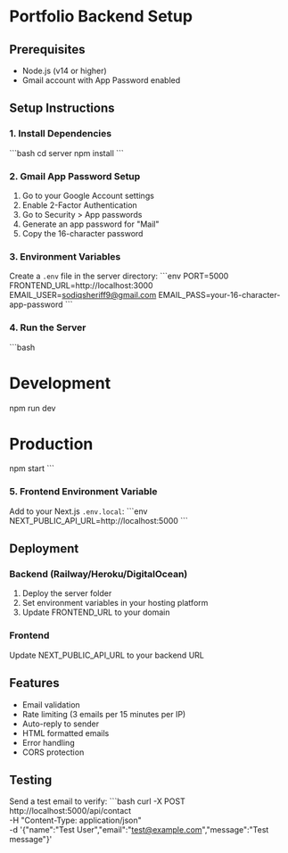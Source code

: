 # Portfolio Backend Setup

## Prerequisites
- Node.js (v14 or higher)
- Gmail account with App Password enabled

## Setup Instructions

### 1. Install Dependencies
\`\`\`bash
cd server
npm install
\`\`\`

### 2. Gmail App Password Setup
1. Go to your Google Account settings
2. Enable 2-Factor Authentication
3. Go to Security > App passwords
4. Generate an app password for "Mail"
5. Copy the 16-character password

### 3. Environment Variables
Create a `.env` file in the server directory:
\`\`\`env
PORT=5000
FRONTEND_URL=http://localhost:3000
EMAIL_USER=sodiqsheriff9@gmail.com
EMAIL_PASS=your-16-character-app-password
\`\`\`

### 4. Run the Server
\`\`\`bash
# Development
npm run dev

# Production
npm start
\`\`\`

### 5. Frontend Environment Variable
Add to your Next.js `.env.local`:
\`\`\`env
NEXT_PUBLIC_API_URL=http://localhost:5000
\`\`\`

## Deployment

### Backend (Railway/Heroku/DigitalOcean)
1. Deploy the server folder
2. Set environment variables in your hosting platform
3. Update FRONTEND_URL to your domain

### Frontend
Update NEXT_PUBLIC_API_URL to your backend URL

## Features
- Email validation
- Rate limiting (3 emails per 15 minutes per IP)
- Auto-reply to sender
- HTML formatted emails
- Error handling
- CORS protection

## Testing
Send a test email to verify:
\`\`\`bash
curl -X POST http://localhost:5000/api/contact \
  -H "Content-Type: application/json" \
  -d '{"name":"Test User","email":"test@example.com","message":"Test message"}'
